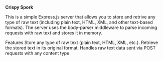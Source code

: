 **Crispy Spork**

This is a simple Express.js server that allows you to store and retrive any type of raw text (including plain text, HTML, XML, and other text-based formats). The server uses the body-parser middleware to parse incoming requests with raw text and stores it in memory.

Features
Store any type of raw text (plain text, HTML, XML, etc.).
Retrieve the stored text in its original format.
Handles raw text data sent via POST requests with any content type.
